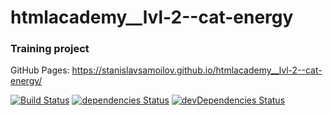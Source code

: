 # htmlacademy__lvl-2--cat-energy
### Training project

GitHub Pages: https://stanislavsamoilov.github.io/htmlacademy__lvl-2--cat-energy/

[![Build Status](https://travis-ci.org/StanislavSamoilov/htmlacademy__lvl-2--cat-energy.svg?branch=master)](https://travis-ci.org/StanislavSamoilov/htmlacademy__lvl-2--cat-energy)
[![dependencies Status](https://david-dm.org/StanislavSamoilov/htmlacademy__lvl-2--cat-energy/status.svg)](https://david-dm.org/StanislavSamoilov/htmlacademy__lvl-2--cat-energy)
[![devDependencies Status](https://david-dm.org/StanislavSamoilov/htmlacademy__lvl-2--cat-energy/dev-status.svg)](https://david-dm.org/StanislavSamoilov/htmlacademy__lvl-2--cat-energy?type=dev)
